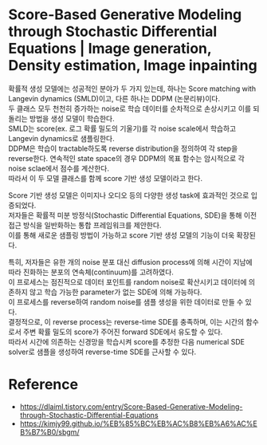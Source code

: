 # Score-Based Generative Modeling through Stochastic Differential Equations | Image generation, Density estimation, Image inpainting

확률적 생성 모델에는 성공적인 분야가 두 가지 있는데, 하나는 Score matching with Langevin dynamics (SMLD)이고, 다른 하나는 DDPM (논문리뷰)이다.  
두 클래스 모두 천천히 증가하는 noise로 학습 데이터를 순차적으로 손상시키고 이를 되돌리는 방법을 생성 모델이 학습한다.  
SMLD는 score(ex. 로그 확률 밀도의 기울기)를 각 noise scale에서 학습하고 Langevin dynamics로 샘플링한다.  
DDPM은 학습이 tractable하도록 reverse distribution을 정의하여 각 step을 reverse한다. 연속적인 state space의 경우 DDPM의 목표 함수는 암시적으로 각 noise sclae에서 점수를 계산한다.  
따라서 이 두 모델 클래스를 함께 score 기반 생성 모델이라고 한다.

Score 기반 생성 모델은 이미지나 오디오 등의 다양한 생성 task에 효과적인 것으로 입증되었다.  
저자들은 확률적 미분 방정식(Stochastic Differential Equations, SDE)을 통해 이전 접근 방식을 일반화하는 통합 프레임워크를 제안한다.  
이를 통해 새로운 샘플링 방법이 가능하고 score 기반 생성 모델의 기능이 더욱 확장된다.

특히, 저자들은 유한 개의 noise 분포 대신 diffusion process에 의해 시간이 지남에 따라 진화하는 분포의 연속체(continuum)를 고려하였다.  
이 프로세스는 점진적으로 데이터 포인트를 random noise로 확산시키고 데이터에 의존하지 않고 학습 가능한 parameter가 없는 SDE에 의해 가능하다.  
이 프로세스를 reverse하여 random noise를 샘플 생성을 위한 데이터로 만들 수 있다.  
결정적으로, 이 reverse process는 reverse-time SDE를 충족하며, 이는 시간의 함수로서 주변 확률 밀도의 score가 주어진 forward SDE에서 유도할 수 있다.  
따라서 시간에 의존하는 신경망을 학습시켜 score를 추정한 다음 numerical SDE solver로 샘플을 생성하여 reverse-time SDE를 근사할 수 있다.



# Reference
- https://dlaiml.tistory.com/entry/Score-Based-Generative-Modeling-through-Stochastic-Differential-Equations
- https://kimjy99.github.io/%EB%85%BC%EB%AC%B8%EB%A6%AC%EB%B7%B0/sbgm/
